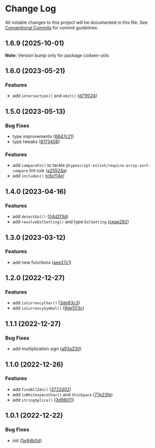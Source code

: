 # Change Log

All notable changes to this project will be documented in this file.
See [Conventional Commits](https://conventionalcommits.org) for commit guidelines.

## 1.6.9 (2025-10-01)

**Note:** Version bump only for package codsen-utils

## 1.6.0 (2023-05-21)

### Features

- add `intersection()` and `omit()` ([d71f024](https://github.com/codsen/codsen/commit/d71f024dd3223dfbf2182dbb7c28ac592b13bba2))

## 1.5.0 (2023-05-13)

### Bug Fixes

- type improvements ([6847c21](https://github.com/codsen/codsen/commit/6847c21ce33b36e56b767ef63504d9233810d2e9))
- type tweaks ([8173408](https://github.com/codsen/codsen/commit/8173408b57f963055cca991a0cb697c9d2d664e4))

### Features

- add `compareFn()` to tackle `@typescript-eslint/require-array-sort-compare` lint rule ([a25524a](https://github.com/codsen/codsen/commit/a25524a027067208b8e94b30b6745790ec278fbe))
- add `includes()` ([c6cf14e](https://github.com/codsen/codsen/commit/c6cf14e8a7f3fb2a063fcec3381700798341ad42))

## 1.4.0 (2023-04-16)

### Features

- add `detectEol()` ([04d2f3d](https://github.com/codsen/codsen/commit/04d2f3d36963e1b1729887098126cba5719d97c0))
- add `resolveEolSetting()` and type `EolSetting` ([ceae282](https://github.com/codsen/codsen/commit/ceae282e1f9240638e0aefc57eab48dde9de6ba1))

## 1.3.0 (2023-03-12)

### Features

- add new functions ([aee27c1](https://github.com/codsen/codsen/commit/aee27c1346fce279f7f2570c245469bafcaa72a5))

## 1.2.0 (2022-12-27)

### Features

- add `isCurrencyChar()` ([3de83c3](https://github.com/codsen/codsen/commit/3de83c3edf31c503bf394887b64915d3d74ed185))
- add `isCurrencySymbol()` ([9de553c](https://github.com/codsen/codsen/commit/9de553c30c2dbbc570409b876dde8161ac2ae693))

## 1.1.1 (2022-12-27)

### Bug Fixes

- add multiplication sign ([a93a230](https://github.com/codsen/codsen/commit/a93a2302d2385cc32f2cea0825666b683b4402e0))

## 1.1.0 (2022-12-26)

### Features

- add `findAllIdx()` ([3722d02](https://github.com/codsen/codsen/commit/3722d02eeca407f1a48c6683fff26eca44a7ad04))
- add `isWhitespaceChar()` and `thinSpace` ([77e23fe](https://github.com/codsen/codsen/commit/77e23fef4fadae4ff3cb1cdbaef483293b2b9599))
- add `stringSplice()` ([3d96011](https://github.com/codsen/codsen/commit/3d96011a3163a4e24ab8d6c23d0cf345f0c1f63f))

## 1.0.1 (2022-12-22)

### Bug Fixes

- init ([5e94b0d](https://github.com/codsen/codsen/commit/5e94b0d27d94c50dd337819279ab2e7aa082c57f))
